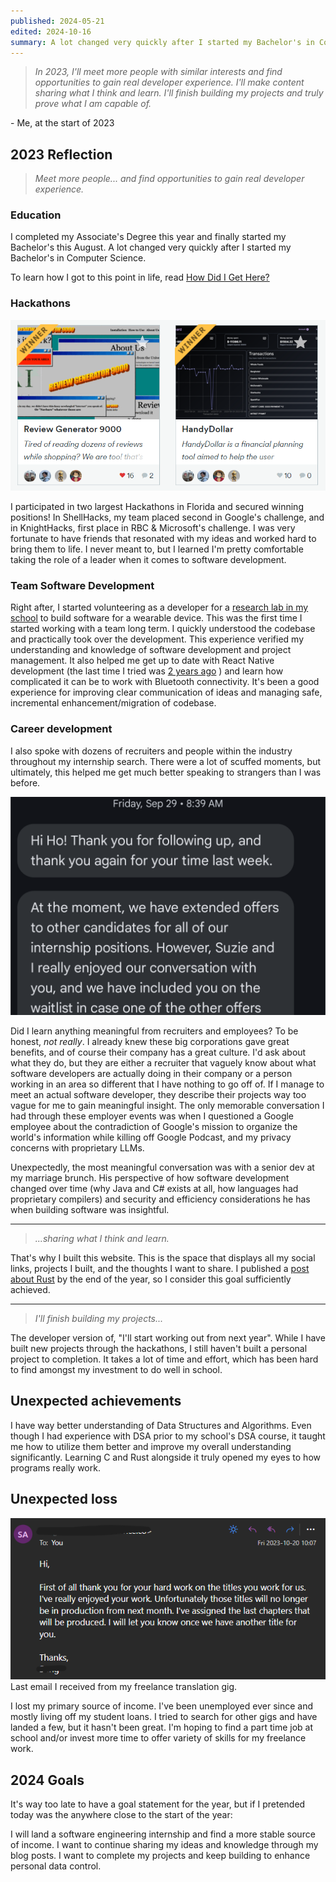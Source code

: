 ```yaml
---
published: 2024-05-21
edited: 2024-10-16
summary: A lot changed very quickly after I started my Bachelor's in Computer Science.
---
```


> _In 2023, I'll meet more people with similar interests and find opportunities to gain real developer experience. I'll make content sharing what I think and learn. I'll finish building my projects and truly prove what I am capable of._

\- Me, at the start of 2023

## 2023 Reflection

> _Meet more people... and find opportunities to gain real developer experience._

### Education

I completed my Associate's Degree this year and finally started my Bachelor's this August. A lot changed very quickly after I started my Bachelor's in Computer Science.

To learn how I got to this point in life, read [How Did I Get Here?](../How%20Did%20I%20Get%20Here.md)

### Hackathons

![](../../../public/blogs/hackathon.png)

I participated in two largest Hackathons in Florida and secured winning positions! In ShellHacks, my team placed second in Google's challenge, and in KnightHacks, first place in RBC & Microsoft's challenge. I was very fortunate to have friends that resonated with my ideas and worked hard to bring them to life. I never meant to, but I learned I'm pretty comfortable taking the role of a leader when it comes to software development.

### Team Software Development

Right after, I started volunteering as a developer for a [research lab in my school](https://mae.ucf.edu/joonpark/) to build software for a wearable device. This was the first time I started working with a team long term. I quickly understood the codebase and practically took over the development. This experience verified my understanding and knowledge of software development and project management. It also helped me get up to date with React Native development (the last time I tried was [2 years ago](https://github.com/SimHoZebs/react-native-alarm-app) ) and learn how complicated it can be to work with Bluetooth connectivity. It's been a good experience for improving clear communication of ideas and managing safe, incremental enhancement/migration of codebase.

### Career development

I also spoke with dozens of recruiters and people within the industry throughout my internship search. There were a lot of scuffed moments, but ultimately, this helped me get much better speaking to strangers than I was before.

![](../../../public/blogs/walmart-bye.png)

Did I learn anything meaningful from recruiters and employees? To be honest, _not really_. I already knew these big corporations gave great benefits, and of course their company has a great culture. I'd ask about what they do, but they are either a recruiter that vaguely know about what software developers are actually doing in their company or a person working in an area so different that I have nothing to go off of. If I manage to meet an actual software developer, they describe their projects way too vague for me to gain meaningful insight. The only memorable conversation I had through these employer events was when I questioned a Google employee about the contradiction of Google's mission to organize the world's information while killing off Google Podcast, and my privacy concerns with proprietary LLMs.

Unexpectedly, the most meaningful conversation was with a senior dev at my marriage brunch. His perspective of how software development changed over time (why Java and C# exists at all, how languages had proprietary compilers) and security and efficiency considerations he has when building software was insightful.

---

> _\...sharing what I think and learn._

That's why I built this website. This is the space that displays all my social links, projects I built, and the thoughts I want to share. I published a [post about Rust](../Rust%20made%20me%20rethink%20everything.md) by the end of the year, so I consider this goal sufficiently achieved.

---

> _I'll finish building my projects..._

The developer version of, "I'll start working out from next year". While I have built new projects through the hackathons, I still haven't built a personal project to completion. It takes a lot of time and effort, which has been hard to find amongst my investment to do well in school.

## Unexpected achievements

I have way better understanding of Data Structures and Algorithms. Even though I had experience with DSA prior to my school's DSA course, it taught me how to utilize them better and improve my overall understanding significantly. Learning C and Rust alongside it truly opened my eyes to how programs really work.

## Unexpected loss

![](../../../public/blogs/last-translation-mail.png)
Last email I received from my freelance translation gig.

I lost my primary source of income. I've been unemployed ever since and mostly living off my student loans. I tried to search for other gigs and have landed a few, but it hasn't been great. I'm hoping to find a part time job at school and/or invest more time to offer variety of skills for my freelance work.

## 2024 Goals

It's way too late to have a goal statement for the year, but if I pretended today was the anywhere close to the start of the year:

I will land a software engineering internship and find a more stable source of income. I want to continue sharing my ideas and knowledge through my blog posts. I want to complete my projects and keep building to enhance personal data control.
